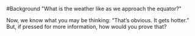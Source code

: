 #Background
"What is the weather like as we approach the equator?"

Now, we know what you may be thinking: “That’s obvious. It gets hotter.” But, if pressed for more information, how would you prove that?